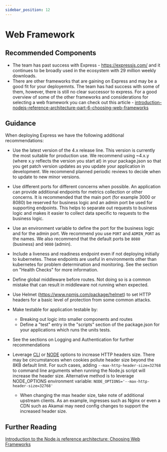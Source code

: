 ```yaml
---
sidebar_position: 12
---
```


# Web Framework

## Recommended Components

- The team has past success with Express - https://expressjs.com/ and it continues to
  be broadly used in the ecosystem with 29 million weekly downloads.
- There are other frameworks that are gaining on Express and may be a good fit for your deployemnts.
  The team has had success with some of them, however, there is still no clear
  successor to express. For a good overview of some of the other frameworks and considerations for
  selecting a web framework you can check out this article -  [introduction-nodejs-reference-architecture-part-6-choosing-web-frameworks](https://developers.redhat.com/articles/2021/12/03/introduction-nodejs-reference-architecture-part-6-choosing-web-frameworks)
  
## Guidance

When deploying Express we have the following additional recommendations:

- Use the latest version of the 4.x release line. This version is currently the most suitable for production use.
  We recommend using ~4.x.y (where x.y reflects the version you start at) in your package.json so that you get patch
  version updates as you update your application in development. We recommend planned periodic reviews
  to decide when to update to new minor versions.

- Use different ports for different concerns when possible.
  An application can provide additional endpoints for metrics collection or other concerns. It is recommended that
  the main port (for example 3000 or 8080) be reserved for business logic and an admin
  port be used for supporting endpoints. This helps to separate out requests to business logic and makes it easier to collect
  data specific to requests to the business logic.

- Use an environment variable to define the port for the business logic and for the admin port.
  We recommend you use `PORT` and `ADMIN_PORT` as the names. We also recommend that the default ports be `8080` (business) and `9080` (admin).

- Include a liveness and readiness endpoint even if not deploying initially to kubernetes. These endpoints are useful in environments
  other than kubernetes for problem determination and monitoring. See the section on "Health Checks" for more information.

- Define global middleware before routes. Not doing so is a common mistake that can result in middleware not running when expected.

- Use Helmet (https://www.npmjs.com/package/helmet) to set HTTP headers for a basic level of protection from some common attacks.

- Make testable for application testable by:

  - Breaking out logic into smaller components and routes
  - Define a "test" entry in the "scripts" section of the package.json for your applications which runs the units tests.

- See the sections on Logging and Authentication for further recommendations

- Leverage [CLI](https://nodejs.org/api/cli.html#cli_max_http_header_size_size) or [NODE](https://nodejs.org/api/cli.html#cli_node_options_options) options to increase HTTP headers size. There may be circumstances when cookies pollute header size beyond the 8KB default limit. For such cases, adding `--max-http-header-size=32768` to command line arguments when running the Node.js script will increase the header size. Alternative method is to leverage NODE_OPTIONS environment variable: `NODE_OPTIONS='--max-http-header-size=32768'`

  - When changing the max header size, take note of additional upstream clients. As an example, ingresses such as Nginx or even a CDN such as Akamai may need config changes to support the increased header size.


## Further Reading

[Introduction to the Node.js reference architecture: Choosing Web Frameworks](https://developers.redhat.com/articles/2021/12/03/introduction-nodejs-reference-architecture-part-6-choosing-web-frameworks)
